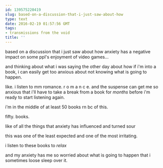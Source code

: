```yaml
---
id: 139575220419
slug: based-on-a-discussion-that-i-just-saw-about-how
type: text
date: 2016-02-19 01:57:56 GMT
tags:
- transmissions from the void
title: ''
---
```


based on a discussion that i just saw about how anxiety has a negative impact on some ppl's enjoyment of video games...

and thinking about what i was saying the other day about how if i'm into a book, i can easily get too anxious about not knowing what is going to happen.

like. i listen to mm romance. r o m a n c e. and the suspense can get me so anxious that i'll have to take a break from a book for *months* before i'm ready to start listening again.

i'm in the middle of at least 50 books rn bc of this.

fifty. books.

like of all the things that anxiety has influenced and turned sour

this was one of the least expected and one of the most irritating.

i listen to these books to *relax*

and my anxiety has me so worried about what is going to happen that i sometimes loose sleep over it.